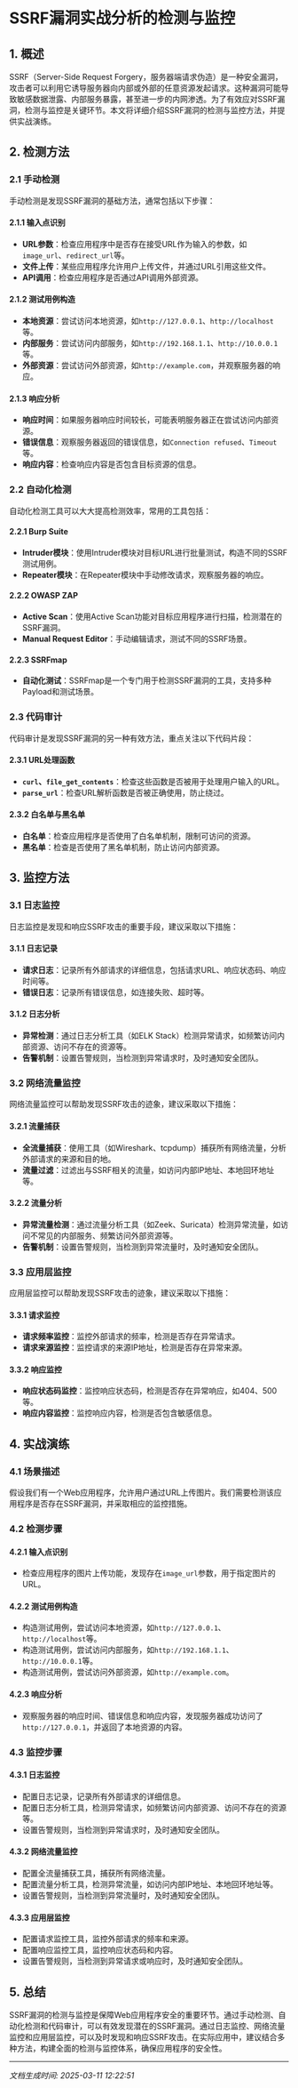 # SSRF漏洞实战分析的检测与监控

## 1. 概述

SSRF（Server-Side Request Forgery，服务器端请求伪造）是一种安全漏洞，攻击者可以利用它诱导服务器向内部或外部的任意资源发起请求。这种漏洞可能导致敏感数据泄露、内部服务暴露，甚至进一步的内网渗透。为了有效应对SSRF漏洞，检测与监控是关键环节。本文将详细介绍SSRF漏洞的检测与监控方法，并提供实战演练。

## 2. 检测方法

### 2.1 手动检测

手动检测是发现SSRF漏洞的基础方法，通常包括以下步骤：

#### 2.1.1 输入点识别
- **URL参数**：检查应用程序中是否存在接受URL作为输入的参数，如`image_url`、`redirect_url`等。
- **文件上传**：某些应用程序允许用户上传文件，并通过URL引用这些文件。
- **API调用**：检查应用程序是否通过API调用外部资源。

#### 2.1.2 测试用例构造
- **本地资源**：尝试访问本地资源，如`http://127.0.0.1`、`http://localhost`等。
- **内部服务**：尝试访问内部服务，如`http://192.168.1.1`、`http://10.0.0.1`等。
- **外部资源**：尝试访问外部资源，如`http://example.com`，并观察服务器的响应。

#### 2.1.3 响应分析
- **响应时间**：如果服务器响应时间较长，可能表明服务器正在尝试访问内部资源。
- **错误信息**：观察服务器返回的错误信息，如`Connection refused`、`Timeout`等。
- **响应内容**：检查响应内容是否包含目标资源的信息。

### 2.2 自动化检测

自动化检测工具可以大大提高检测效率，常用的工具包括：

#### 2.2.1 Burp Suite
- **Intruder模块**：使用Intruder模块对目标URL进行批量测试，构造不同的SSRF测试用例。
- **Repeater模块**：在Repeater模块中手动修改请求，观察服务器的响应。

#### 2.2.2 OWASP ZAP
- **Active Scan**：使用Active Scan功能对目标应用程序进行扫描，检测潜在的SSRF漏洞。
- **Manual Request Editor**：手动编辑请求，测试不同的SSRF场景。

#### 2.2.3 SSRFmap
- **自动化测试**：SSRFmap是一个专门用于检测SSRF漏洞的工具，支持多种Payload和测试场景。

### 2.3 代码审计

代码审计是发现SSRF漏洞的另一种有效方法，重点关注以下代码片段：

#### 2.3.1 URL处理函数
- **`curl`、`file_get_contents`**：检查这些函数是否被用于处理用户输入的URL。
- **`parse_url`**：检查URL解析函数是否被正确使用，防止绕过。

#### 2.3.2 白名单与黑名单
- **白名单**：检查应用程序是否使用了白名单机制，限制可访问的资源。
- **黑名单**：检查是否使用了黑名单机制，防止访问内部资源。

## 3. 监控方法

### 3.1 日志监控

日志监控是发现和响应SSRF攻击的重要手段，建议采取以下措施：

#### 3.1.1 日志记录
- **请求日志**：记录所有外部请求的详细信息，包括请求URL、响应状态码、响应时间等。
- **错误日志**：记录所有错误信息，如连接失败、超时等。

#### 3.1.2 日志分析
- **异常检测**：通过日志分析工具（如ELK Stack）检测异常请求，如频繁访问内部资源、访问不存在的资源等。
- **告警机制**：设置告警规则，当检测到异常请求时，及时通知安全团队。

### 3.2 网络流量监控

网络流量监控可以帮助发现SSRF攻击的迹象，建议采取以下措施：

#### 3.2.1 流量捕获
- **全流量捕获**：使用工具（如Wireshark、tcpdump）捕获所有网络流量，分析外部请求的来源和目的地。
- **流量过滤**：过滤出与SSRF相关的流量，如访问内部IP地址、本地回环地址等。

#### 3.2.2 流量分析
- **异常流量检测**：通过流量分析工具（如Zeek、Suricata）检测异常流量，如访问不常见的内部服务、频繁访问外部资源等。
- **告警机制**：设置告警规则，当检测到异常流量时，及时通知安全团队。

### 3.3 应用层监控

应用层监控可以帮助发现SSRF攻击的迹象，建议采取以下措施：

#### 3.3.1 请求监控
- **请求频率监控**：监控外部请求的频率，检测是否存在异常请求。
- **请求来源监控**：监控请求的来源IP地址，检测是否存在异常来源。

#### 3.3.2 响应监控
- **响应状态码监控**：监控响应状态码，检测是否存在异常响应，如404、500等。
- **响应内容监控**：监控响应内容，检测是否包含敏感信息。

## 4. 实战演练

### 4.1 场景描述

假设我们有一个Web应用程序，允许用户通过URL上传图片。我们需要检测该应用程序是否存在SSRF漏洞，并采取相应的监控措施。

### 4.2 检测步骤

#### 4.2.1 输入点识别
- 检查应用程序的图片上传功能，发现存在`image_url`参数，用于指定图片的URL。

#### 4.2.2 测试用例构造
- 构造测试用例，尝试访问本地资源，如`http://127.0.0.1`、`http://localhost`等。
- 构造测试用例，尝试访问内部服务，如`http://192.168.1.1`、`http://10.0.0.1`等。
- 构造测试用例，尝试访问外部资源，如`http://example.com`。

#### 4.2.3 响应分析
- 观察服务器的响应时间、错误信息和响应内容，发现服务器成功访问了`http://127.0.0.1`，并返回了本地资源的内容。

### 4.3 监控步骤

#### 4.3.1 日志监控
- 配置日志记录，记录所有外部请求的详细信息。
- 配置日志分析工具，检测异常请求，如频繁访问内部资源、访问不存在的资源等。
- 设置告警规则，当检测到异常请求时，及时通知安全团队。

#### 4.3.2 网络流量监控
- 配置全流量捕获工具，捕获所有网络流量。
- 配置流量分析工具，检测异常流量，如访问内部IP地址、本地回环地址等。
- 设置告警规则，当检测到异常流量时，及时通知安全团队。

#### 4.3.3 应用层监控
- 配置请求监控工具，监控外部请求的频率和来源。
- 配置响应监控工具，监控响应状态码和内容。
- 设置告警规则，当检测到异常请求或响应时，及时通知安全团队。

## 5. 总结

SSRF漏洞的检测与监控是保障Web应用程序安全的重要环节。通过手动检测、自动化检测和代码审计，可以有效发现潜在的SSRF漏洞。通过日志监控、网络流量监控和应用层监控，可以及时发现和响应SSRF攻击。在实际应用中，建议结合多种方法，构建全面的检测与监控体系，确保应用程序的安全性。

---

*文档生成时间: 2025-03-11 12:22:51*
